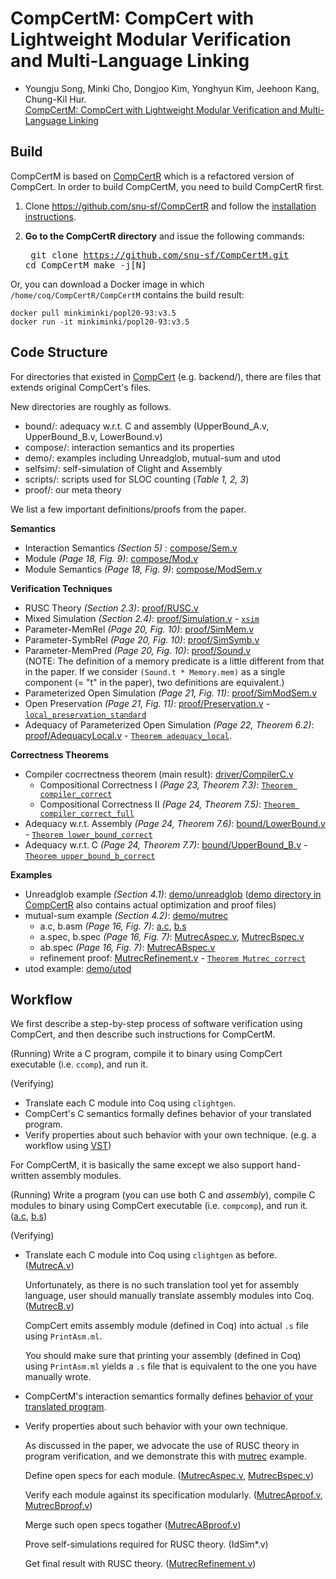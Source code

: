 # CompCertM: CompCert with Lightweight Modular Verification and Multi-Language Linking
- Youngju Song, Minki Cho, Dongjoo Kim, Yonghyun Kim, Jeehoon Kang, Chung-Kil Hur.  
[CompCertM: CompCert with Lightweight Modular Verification and Multi-Language Linking](https://sf.snu.ac.kr/compcertm/)

## Build
CompCertM is based on [CompCertR](https://github.com/snu-sf/CompCertR) which is a refactored version of CompCert. In order to build CompCertM, you need to build CompCertR first.
1) Clone https://github.com/snu-sf/CompCertR and follow the [installation instructions](https://github.com/snu-sf/CompCertR#installation-instructions).  

2) **Go to the CompCertR directory** and issue the following commands: <pre>
git clone https://github.com/snu-sf/CompCertM.git
cd CompCertM
make -j[N]</pre>


Or, you can download a Docker image in which `/home/coq/CompCertR/CompCertM` contains the build result:
```
docker pull minkiminki/popl20-93:v3.5
docker run -it minkiminki/popl20-93:v3.5
```

## Code Structure

For directories that existed in [CompCert](https://github.com/AbsInt/CompCert) (e.g. backend/), there are files that extends original CompCert's files.

New directories are roughly as follows.

- bound/: adequacy w.r.t. C and assembly (UpperBound_A.v, UpperBound_B.v, LowerBound.v)  
- compose/: interaction semantics and its properties  
- demo/: examples including Unreadglob, mutual-sum and utod
- selfsim/: self-simulation of Clight and Assembly  
- scripts/: scripts used for SLOC counting (_Table 1, 2, 3_)  
- proof/: our meta theory


We list a few important definitions/proofs from the paper.

**Semantics**  
- Interaction Semantics _(Section 5)_ : [compose/Sem.v](compose/Sem.v)  
- Module _(Page 18, Fig. 9)_: [compose/Mod.v](compose/Mod.v)  
- Module Semantics _(Page 18, Fig. 9)_: [compose/ModSem.v](compose/ModSem.v#L138)  

**Verification Techniques**  
- RUSC Theory _(Section 2.3)_: [proof/RUSC.v](proof/RUSC.v)  
- Mixed Simulation _(Section 2.4)_: [proof/Simulation.v](proof/Simulation.v) - [`xsim`](proof/Simulation.v#L486)  
- Parameter-MemRel _(Page 20, Fig. 10)_: [proof/SimMem.v](proof/SimMem.v)  
- Parameter-SymbRel _(Page 20, Fig. 10)_: [proof/SimSymb.v](proof/SimSymb.v)  
- Parameter-MemPred _(Page 20, Fig. 10)_: [proof/Sound.v](proof/Sound.v)  
(NOTE: The definition of a memory predicate is a little different from that in the paper. If we consider `(Sound.t * Memory.mem)` as a single component (= "t" in the paper), two definitions are equivalent.)  
- Parameterized Open Simulation _(Page 21, Fig. 11)_: [proof/SimModSem.v](proof/SimModSem.v)  
- Open Preservation _(Page 21, Fig. 11)_: [proof/Preservation.v](proof/Preservation.v) - [`local_preservation_standard`](proof/Preservation.v#L102)  
- Adequacy of Parameterized Open Simulation _(Page 22, Theorem 6.2)_: [proof/AdequacyLocal.v](proof/AdequacyLocal.v) - [`Theorem adequacy_local`](proof/AdequacyLocal.v#L705).  

**Correctness Theorems**  
- Compiler cocrrectness theorem (main result): [driver/CompilerC.v](driver/CompilerC.v)
  + Compositional Correctness I _(Page 23, Theorem 7.3)_: [`Theorem compiler_correct`](driver/CompilerC.v#L633)
  + Compositional Correctness II _(Page 24, Theorem 7.5)_: [`Theorem compiler_correct_full`](driver/CompilerC.v#L712)  
- Adequacy w.r.t. Assembly _(Page 24, Theorem 7.6)_: [bound/LowerBound.v](bound/LowerBound.v) - [`Theorem lower_bound_correct`](bound/LowerBound.v#L2395)
- Adequacy w.r.t. C _(Page 24, Theorem 7.7)_: [bound/UpperBound_B.v](bound/UpperBound_B.v) - [`Theorem upper_bound_b_correct`](bound/UpperBound_B.v#L1349)  

**Examples**  
- Unreadglob example _(Section 4.1)_: [demo/unreadglob](demo/unreadglob) ([demo directory in CompCertR](https://github.com/snu-sf/CompCertR/tree/v3.5_adapt/demo) also contains actual optimization and proof files)  
- mutual-sum example _(Section 4.2)_: [demo/mutrec](demo/mutrec)
  + a.c, b.asm _(Page 16, Fig. 7)_: [a.c](demo/mutrec/a.c), [b.s](demo/mutrec/b.s)
  + a.spec, b.spec _(Page 16, Fig. 7)_: [MutrecAspec.v](demo/mutrec/MutrecAspec.v), [MutrecBspec.v](demo/mutrec/MutrecBspec.v)
  + ab.spec _(Page 16, Fig. 7)_: [MutrecABspec.v](demo/mutrec/MutrecABspec.v)
  + refinement proof: [MutrecRefinement.v](demo/mutrec/MutrecRefinement.v) - [`Theorem Mutrec_correct`](demo/mutrec/MutrecRefinement.v#L144)
- utod example: [demo/utod](demo/utod)  

## Workflow

We first describe a step-by-step process of software verification using CompCert, and then describe such instructions for CompCertM.

(Running)
Write a C program, compile it to binary using CompCert executable (i.e. `ccomp`), and run it.

(Verifying)
- Translate each C module into Coq using `clightgen`.
- CompCert's C semantics formally defines behavior of your translated program.
- Verify properties about such behavior with your own technique. (e.g. a workflow using [VST](https://www.cs.princeton.edu/~appel/vc/Verif_sumarray.html))

For CompCertM, it is basically the same except we also support hand-written assembly modules.

(Running)
Write a program (you can use both C and *assembly*), compile C modules to binary using CompCert executable (i.e. `compcomp`), and run it. ([a.c](demo/mutrec/a.c), [b.s](demo/mutrec/b.s))

(Verifying)
- Translate each C module into Coq using `clightgen` as before. ([MutrecA.v](demo/mutrec/MutrecA.v))

  Unfortunately, as there is no such translation tool yet for assembly language, user should manually translate assembly modules into Coq. ([MutrecB.v](demo/mutrec/MutrecB.v))

  CompCert emits assembly module (defined in Coq) into actual `.s` file using `PrintAsm.ml`.

  You should make sure that printing your assembly (defined in Coq) using `PrintAsm.ml` yields a `.s` file that is equivalent to the one you have manually wrote.
- CompCertM's interaction semantics formally defines [behavior of your translated program](https://github.com/snu-sf/CompCertM/blob/v3.5/demo/mutrec/MutrecRefinement.v#L149). 
- Verify properties about such behavior with your own technique.

  As discussed in the paper, we advocate the use of RUSC theory in program verification, and we demonstrate this with [mutrec](demo/mutrec) example.
  
  Define open specs for each module. ([MutrecAspec.v](demo/mutrec/MutrecAspec.v), [MutrecBspec.v](demo/mutrec/MutrecBspec.v))
  
  Verify each module against its specification modularly. ([MutrecAproof.v](demo/mutrec/MutrecAproof.v), [MutrecBproof.v](demo/mutrec/MutrecBproof.v))
  
  Merge such open specs togather ([MutrecABproof.v](demo/mutrec/MutrecABproof.v))
  
  Prove self-simulations required for RUSC theory. (IdSim*.v)
  
  Get final result with RUSC theory. ([MutrecRefinement.v](demo/mutrec/MutrecRefinement.v))
